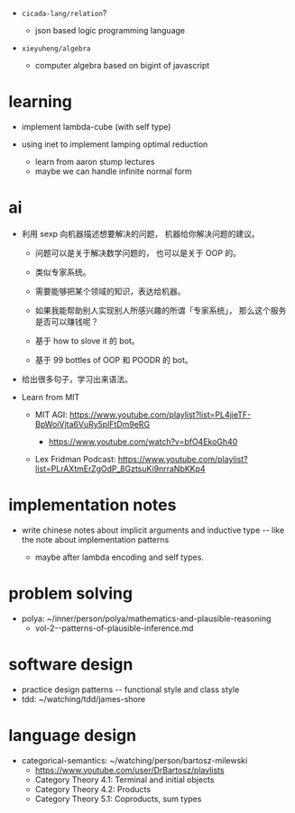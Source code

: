 - `cicada-lang/relation`?

  - json based logic programming language

- `xieyuheng/algebra`

  - computer algebra based on bigint of javascript

# learning

- implement lambda-cube (with self type)

- using inet to implement lamping optimal reduction
  - learn from aaron stump lectures
  - maybe we can handle infinite normal form

# ai

- 利用 sexp 向机器描述想要解决的问题，
  机器给你解决问题的建议。

  - 问题可以是关于解决数学问题的，
    也可以是关于 OOP 的。

  - 类似专家系统。

  - 需要能够把某个领域的知识，表达给机器。

  - 如果我能帮助别人实现别人所感兴趣的所谓「专家系统」，
    那么这个服务是否可以赚钱呢？

  - 基于 how to slove it 的 bot。

  - 基于 99 bottles of OOP 和 POODR 的 bot。

- 给出很多句子，学习出来语法。

- Learn from MIT

  - MIT AGI: https://www.youtube.com/playlist?list=PL4jieTF-BpWoiVjta6VuRy5plFtDm9eRG
    - https://www.youtube.com/watch?v=bfO4EkoGh40

  - Lex Fridman Podcast: https://www.youtube.com/playlist?list=PLrAXtmErZgOdP_8GztsuKi9nrraNbKKp4

# implementation notes

- write chinese notes about implicit arguments and inductive type -- like the note about implementation patterns

  - maybe after lambda encoding and self types.

# problem solving

- polya: ~/inner/person/polya/mathematics-and-plausible-reasoning
  - vol-2--patterns-of-plausible-inference.md

# software design

- practice design patterns -- functional style and class style
- tdd: ~/watching/tdd/james-shore

# language design

- categorical-semantics: ~/watching/person/bartosz-milewski
  - https://www.youtube.com/user/DrBartosz/playlists
  - Category Theory 4.1: Terminal and initial objects
  - Category Theory 4.2: Products
  - Category Theory 5.1: Coproducts, sum types
